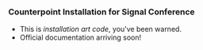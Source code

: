 ### Counterpoint Installation for Signal Conference

- This is *installation art code*, you've been warned.
- Official documentation arriving soon!
